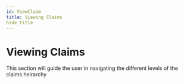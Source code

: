 ```yaml
---
id: ViewClaim
title: Viewing Claims
hide_title
---
```


# **Viewing Claims**
This section will guide the user in navigating the different levels of the claims heirarchy
